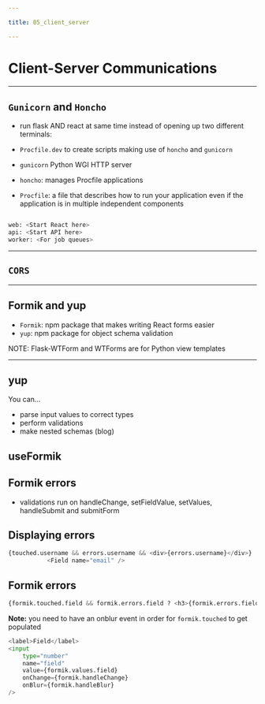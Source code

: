 ```yaml
---

title: 05_client_server

---
```


# Client-Server Communications

---

## `Gunicorn` and `Honcho`

- run flask AND react at same time instead of opening up two different terminals:
- `Procfile.dev` to create scripts making use of `honcho` and `gunicorn`

- `gunicorn` Python WGI HTTP server
- `honcho`: manages Procfile applications
- `Procfile`: a file that describes how to run your application even if the application is in multiple independent components 

```python

web: <Start React here>
api: <Start API here>
worker: <For job queues>

```

---

## `CORS`

---

## Formik and yup
- `Formik`: npm package that makes writing React forms easier
- `yup`: npm package for object schema validation

<aside class="notes">
NOTE: Flask-WTForm and WTForms are for Python view templates
</aside>

---

## yup
You can...
- parse input values to correct types
- perform validations
- make nested schemas (blog)
## useFormik

## Formik errors
- validations run on handleChange, setFieldValue, setValues, handleSubmit and submitForm

## Displaying errors

```python
{touched.username && errors.username && <div>{errors.username}</div>}
           <Field name="email" />
```

## Formik errors

```python
{formik.touched.field && formik.errors.field ? <h3>{formik.errors.field}</h3> : ''}
```

<strong>Note:</strong> you need to have an onblur event in order for `formik.touched` to get populated 

```python
<label>Field</label>
<input
    type="number"
    name="field"
    value={formik.values.field}
    onChange={formik.handleChange}
    onBlur={formik.handleBlur}
/>
```
